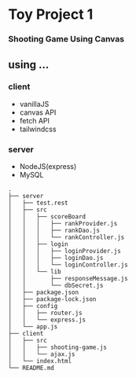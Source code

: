 # Toy Project 1

### Shooting Game Using Canvas

## using ...

### client

-   vanillaJS
-   canvas API
-   fetch API
-   tailwindcss

### server

-   NodeJS(express)
-   MySQL

```
.
├── server
│   ├── test.rest
│   ├── src
│   │   ├── scoreBoard
│   │   │   ├── rankProvider.js
│   │   │   ├── rankDao.js
│   │   │   └── rankController.js
│   │   ├── login
│   │   │   ├── loginProvider.js
│   │   │   ├── loginDao.js
│   │   │   └── loginController.js
│   │   └── lib
│   │       ├── responseMessage.js
│   │       └── dbSecret.js
│   ├── package.json
│   ├── package-lock.json
│   ├── config
│   │   ├── router.js
│   │   └── express.js
│   └── app.js
├── client
│   ├── src
│   │   ├── shooting-game.js
│   │   └── ajax.js
│   └── index.html
└── README.md
```
